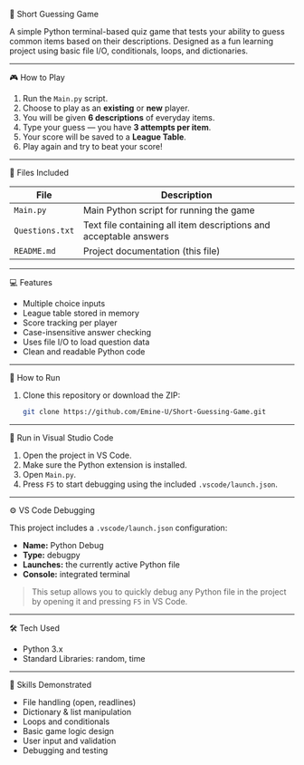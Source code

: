 🧠 Short Guessing Game

A simple Python terminal-based quiz game that tests your ability to guess common items based on their descriptions. Designed as a fun learning project using basic file I/O, conditionals, loops, and dictionaries.

---

🎮 How to Play

1. Run the `Main.py` script.
2. Choose to play as an **existing** or **new** player.
3. You will be given **6 descriptions** of everyday items.
4. Type your guess — you have **3 attempts per item**.
5. Your score will be saved to a **League Table**.
6. Play again and try to beat your score!

---

📁 Files Included

| File | Description |
|------|-------------|
| `Main.py` | Main Python script for running the game |
| `Questions.txt` | Text file containing all item descriptions and acceptable answers |
| `README.md` | Project documentation (this file) |

---

💻 Features

- Multiple choice inputs
- League table stored in memory
- Score tracking per player
- Case-insensitive answer checking
- Uses file I/O to load question data
- Clean and readable Python code

---

🚀 How to Run

1. Clone this repository or download the ZIP:
   ```bash
   git clone https://github.com/Emine-U/Short-Guessing-Game.git

---

🧪 Run in Visual Studio Code

1. Open the project in VS Code.
2. Make sure the Python extension is installed.
3. Open `Main.py`.
4. Press `F5` to start debugging using the included `.vscode/launch.json`.

---

⚙️ VS Code Debugging

This project includes a `.vscode/launch.json` configuration:

- **Name:** Python Debug
- **Type:** debugpy
- **Launches:** the currently active Python file
- **Console:** integrated terminal

> This setup allows you to quickly debug any Python file in the project by opening it and pressing `F5` in VS Code.


---

🛠 Tech Used

- Python 3.x
- Standard Libraries: random, time

---

🧠 Skills Demonstrated

- File handling (open, readlines)
- Dictionary & list manipulation
- Loops and conditionals
- Basic game logic design
- User input and validation
- Debugging and testing
   
